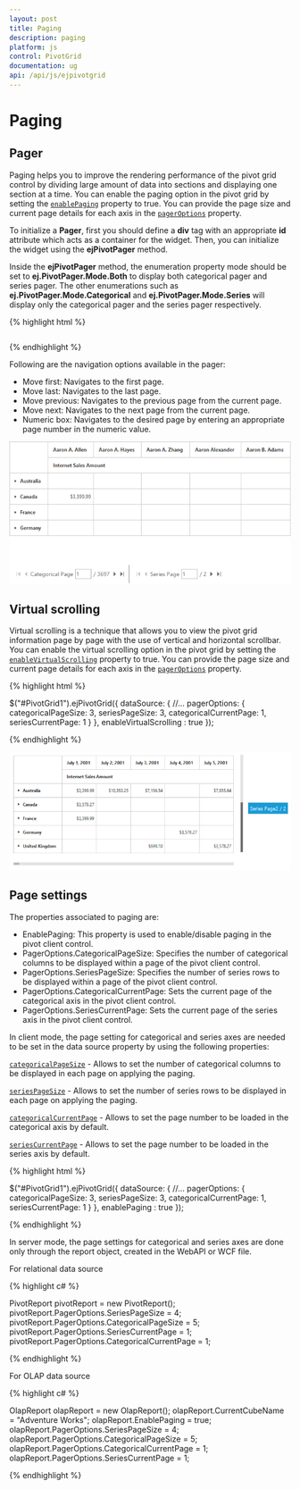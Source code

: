```yaml
---
layout: post
title: Paging
description: paging
platform: js
control: PivotGrid
documentation: ug
api: /api/js/ejpivotgrid
---
```


# Paging

## Pager

Paging helps you to improve the rendering performance of the pivot grid control by dividing large amount of data into sections and displaying one section at a time. You can enable the paging option in the pivot grid by setting the [`enablePaging`](/api/js/ejpivotgrid#members:enablepaging) property to true. You can provide the page size and current page details for each axis in the [`pagerOptions`](/api/js/ejpivotgrid#members:datasource-pageroptions) property.

To initialize a **Pager**, first you should define a **div** tag with an appropriate **id** attribute which acts as a container for the widget. Then, you can initialize the widget using the **ejPivotPager** method.

Inside the **ejPivotPager** method, the enumeration property mode should be set to **ej.PivotPager.Mode.Both** to display both categorical pager and series pager. The other enumerations such as **ej.PivotPager.Mode.Categorical** and **ej.PivotPager.Mode.Series** will display only the categorical pager and the series pager respectively.


{% highlight html %}

<div id="PivotGrid1"></div>

<!--Create a tag which acts as a container for Pager. -->
<div id="Pager1" style="margin-top: 10px; overflow: auto"></div>

<script>
    $("#PivotGrid1").ejPivotGrid({
        dataSource: {
            //...
            pagerOptions: {
                categoricalPageSize: 3,
                seriesPageSize: 3,
                categoricalCurrentPage: 1,
                seriesCurrentPage: 1
            }
        }, 
        enablePaging : true
    });

    $("#Pager1").ejPivotPager({
        mode: ej.PivotPager.Mode.Both,
        targetControlID: "PivotGrid1"
    });
</script>

{% endhighlight %}


Following are the navigation options available in the pager:

* Move first: Navigates to the first page.
* Move last: Navigates to the last page.
* Move previous: Navigates to the previous page from the current page.
* Move next: Navigates to the next page from the current page.
* Numeric box: Navigates to the desired page by entering an appropriate page number in the numeric value.

![](Paging_images/paging.png)


## Virtual scrolling

Virtual scrolling is a technique that allows you to view the pivot grid information page by page with the use of vertical and horizontal scrollbar. You can enable the virtual scrolling option in the pivot grid by setting the [`enableVirtualScrolling`](/api/js/ejpivotgrid#members:enablevirtualscrolling) property to true. You can provide the page size and current page details for each axis in the [`pagerOptions`](/api/js/ejpivotgrid#members:pageroptions) property.

{% highlight html %}

$("#PivotGrid1").ejPivotGrid({
    dataSource: {
        //...
        pagerOptions: {
            categoricalPageSize: 3,
            seriesPageSize: 3,
            categoricalCurrentPage: 1,
            seriesCurrentPage: 1
        }
    }, 
    enableVirtualScrolling : true
});

{% endhighlight %}

![](Paging_images/virtual-scrolling.png)

## Page settings

The properties associated to paging are:

* EnablePaging: This property is used to enable/disable paging in the pivot client control.
* PagerOptions.CategoricalPageSize: Specifies the number of categorical columns to be displayed within a page of the pivot client control.
* PagerOptions.SeriesPageSize: Specifies the number of series rows to be displayed within a page of the pivot client control.
* PagerOptions.CategoricalCurrentPage: Sets the current page of the categorical axis in the pivot client control.
* PagerOptions.SeriesCurrentPage: Sets the current page of the series axis in the pivot client control.

In client mode, the page setting for categorical and series axes are needed to be set in the data source property by using the following properties:

[`categoricalPageSize`](/api/js/ejpivotgrid#members:datasource-pageroptions-categoricalpagesize) - Allows to set the number of categorical columns to be displayed in each page on applying the paging.

[`seriesPageSize`](/api/js/ejpivotgrid#members:datasource-pageroptions-seriespagesize) - Allows to set the number of series rows to be displayed in each page on applying the paging.

[`categoricalCurrentPage`](/api/js/ejpivotgrid#members:datasource-pageroptions-categoricalcurrentpage) - Allows to set the page number to be loaded in the categorical axis by default.

[`seriesCurrentPage`](/api/js/ejpivotgrid#members:datasource-pageroptions-seriescurrentpage) - Allows to set the page number to be loaded in the series axis by default.

{% highlight html %}

$("#PivotGrid1").ejPivotGrid({
    dataSource: {
        //...
        pagerOptions: {
            categoricalPageSize: 3,
            seriesPageSize: 3,
            categoricalCurrentPage: 1,
            seriesCurrentPage: 1
        }
    }, enablePaging : true
});

{% endhighlight %}

In server mode, the page settings for categorical and series axes are done only through the report object, created in the WebAPI or WCF file.

For relational data source

{% highlight c# %}

PivotReport pivotReport = new PivotReport();
pivotReport.PagerOptions.SeriesPageSize = 4;
pivotReport.PagerOptions.CategoricalPageSize = 5;
pivotReport.PagerOptions.SeriesCurrentPage = 1;
pivotReport.PagerOptions.CategoricalCurrentPage = 1;

{% endhighlight %}

For OLAP data source

{% highlight c# %}

OlapReport olapReport = new OlapReport();
olapReport.CurrentCubeName = "Adventure Works";
olapReport.EnablePaging = true;
olapReport.PagerOptions.SeriesPageSize = 4;
olapReport.PagerOptions.CategoricalPageSize = 5;
olapReport.PagerOptions.CategoricalCurrentPage = 1;
olapReport.PagerOptions.SeriesCurrentPage = 1;

{% endhighlight %}
